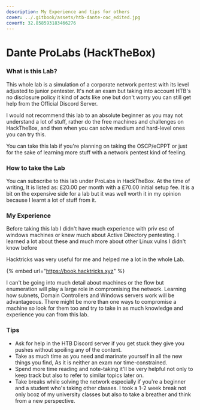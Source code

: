 ```yaml
---
description: My Experience and tips for others
cover: ../.gitbook/assets/htb-dante-coc_edited.jpg
coverY: 32.858593183466276
---
```


# Dante ProLabs (HackTheBox)

### What is this Lab?

This whole lab is a simulation of a corporate network pentest with its level adjusted to junior pentester. It's not an exam but taking into account HTB's no disclosure policy it kind of acts like one but don't worry you can still get help from the Official Discord Server.

I would not recommend this lab to an absolute beginner as you may not understand a lot of stuff, rather do the free machines and challenges on HackTheBox, and then when you can solve medium and hard-level ones you can try this.

You can take this lab if you're planning on taking the OSCP/eCPPT or just for the sake of learning more stuff with a network pentest kind of feeling.

### How to take the Lab

You can subscribe to this lab under ProLabs in HackTheBox. At the time of writing, It is listed as:  £20.00 per month with a £70.00 initial setup fee. It is a bit on the expensive side for a lab but it was well worth it in my opinion because I learnt a lot of stuff from it.



### My Experience

Before taking this lab I didn't have much experience with priv esc of windows machines or knew much about Active Directory pentesting. I learned a lot about these and much more about other Linux vulns I didn't know before

Hacktricks was very useful for me and helped me a lot in the whole Lab.

{% embed url="https://book.hacktricks.xyz" %}

I can't be going into much detail about machines or the flow but enumeration will play a large role in compromising the network. Learning how subnets, Domain Controllers and Windows servers work will be advantageous. There might be more than one ways to compromise a machine so look for them too and try to take in as much knowledge and experience you can from this lab.

### Tips

* Ask for help in the HTB Discord server if you get stuck they give you pushes without spoiling any of the content.
* Take as much time as you need and marinate yourself in all the new things you find, As it is neither an exam nor time-constrained.
* Spend more time reading and note-taking it'll be very helpful not only to keep track but also to refer to similar topics later on.
* Take breaks while solving the network especially if you're a beginner and a student who's taking other classes. I took a 1-2 week break not only bcoz of my university classes but also to take a breather and think from a new perspective.
